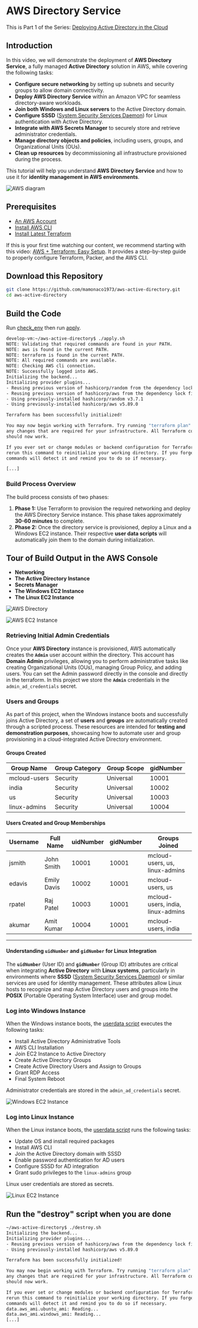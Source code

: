 # AWS Directory Service

This is Part 1 of the Series: [Deploying Active Directory in the Cloud](TBD)

## Introduction

In this video, we will demonstrate the deployment of **AWS Directory Service**, a fully managed **Active Directory** solution in AWS, while covering the following tasks:  

- **Configure secure networking** by setting up subnets and security groups to allow domain connectivity.  
- **Deploy AWS Directory Service** within an Amazon VPC for seamless directory-aware workloads.  
- **Join both Windows and Linux servers** to the Active Directory domain.  
- **Configure SSSD** ([System Security Services Daemon](https://sssd.io/)) for Linux authentication with Active Directory.  
- **Integrate with AWS Secrets Manager** to securely store and retrieve administrator credentials.  
- **Manage directory objects and policies**, including users, groups, and Organizational Units (OUs).   
- **Clean up resources** by decommissioning all infrastructure provisioned during the process.  

This tutorial will help you understand **AWS Directory Service** and how to use it for **identity management in AWS environments**.

![AWS diagram](aws-directory.png)

## Prerequisites

* [An AWS Account](https://aws.amazon.com/console/)
* [Install AWS CLI](https://docs.aws.amazon.com/cli/latest/userguide/getting-started-install.html) 
* [Install Latest Terraform](https://developer.hashicorp.com/terraform/install)

If this is your first time watching our content, we recommend starting with this video: [AWS + Terraform: Easy Setup](https://youtu.be/BCMQo0CB9wk). It provides a step-by-step guide to properly configure Terraform, Packer, and the AWS CLI.

## Download this Repository

```bash
git clone https://github.com/mamonaco1973/aws-active-directory.git
cd aws-active-directory
```

## Build the Code

Run [check_env](check_env.sh) then run [apply](apply.sh).

```bash
develop-vm:~/aws-active-directory$ ./apply.sh
NOTE: Validating that required commands are found in your PATH.
NOTE: aws is found in the current PATH.
NOTE: terraform is found in the current PATH.
NOTE: All required commands are available.
NOTE: Checking AWS cli connection.
NOTE: Successfully logged into AWS.
Initializing the backend...
Initializing provider plugins...
- Reusing previous version of hashicorp/random from the dependency lock file
- Reusing previous version of hashicorp/aws from the dependency lock file
- Using previously-installed hashicorp/random v3.7.1
- Using previously-installed hashicorp/aws v5.89.0

Terraform has been successfully initialized!

You may now begin working with Terraform. Try running "terraform plan" to see
any changes that are required for your infrastructure. All Terraform commands
should now work.

If you ever set or change modules or backend configuration for Terraform,
rerun this command to reinitialize your working directory. If you forget, other
commands will detect it and remind you to do so if necessary.

[...]
```

### Build Process Overview  

The build process consists of two phases:  

1. **Phase 1:** Use Terraform to provision the required networking and deploy the AWS Directory Service instance. This phase takes approximately **30-60 minutes** to complete.  
2. **Phase 2:** Once the directory service is provisioned, deploy a Linux and a Windows EC2 instance. Their respective **user data scripts** will automatically join them to the domain during initialization.  

## Tour of Build Output in the AWS Console

- **Networking**
- **The Active Directory Instance**
- **Secrets Manager**
- **The Windows EC2 Instance**
- **The Linux EC2 Instance**

![AWS Directory](console1.png)

![AWS EC2 Instance](console2.png)

### Retrieving Initial Admin Credentials

Once your **AWS Directory** instance is provisioned, AWS automatically creates the **`Admin`** user account within the directory. This account has **Domain Admin** privileges, allowing you to perform administrative tasks like creating Organizational Units (OUs), managing Group Policy, and adding users. You can set the Admin password directly in the console and directly in the terraform. In this project we store the **`Admin`** credentials in the `admin_ad_credentials` secret.

### Users and Groups

As part of this project, when the Windows instance boots and successfully joins Active Directory, a set of **users** and **groups** are automatically created through a scripted process. These resources are intended for **testing and demonstration purposes**, showcasing how to automate user and group provisioning in a cloud-integrated Active Directory environment.

#### Groups Created

| Group Name    | Group Category | Group Scope | gidNumber |
|----------------|----------------|----------------|------------|
| mcloud-users   | Security       | Universal     | 10001 |
| india          | Security       | Universal     | 10002 |
| us             | Security       | Universal     | 10003 |
| linux-admins   | Security       | Universal     | 10004 |

#### Users Created and Group Memberships

| Username | Full Name   | uidNumber | gidNumber | Groups Joined                    |
|---------|------------|-----------|-----------|----------------------|
| jsmith  | John Smith  | 10001 | 10001 | mcloud-users, us, linux-admins |
| edavis  | Emily Davis | 10002 | 10001 | mcloud-users, us |
| rpatel  | Raj Patel   | 10003 | 10001 | mcloud-users, india, linux-admins |
| akumar  | Amit Kumar  | 10004 | 10001 | mcloud-users, india |

---


#### Understanding `uidNumber` and `gidNumber` for Linux Integration

The **`uidNumber`** (User ID) and **`gidNumber`** (Group ID) attributes are critical when integrating **Active Directory** with **Linux systems**, particularly in environments where **SSSD** ([System Security Services Daemon](https://sssd.io/)) or similar services are used for identity management. These attributes allow Linux hosts to recognize and map Active Directory users and groups into the **POSIX** (Portable Operating System Interface) user and group model.

### Log into Windows Instance  

When the Windows instance boots, the [userdata script](02-servers/scripts/userdata.ps1) executes the following tasks:  

- Install Active Directory Administrative Tools  
- AWS CLI Installation  
- Join EC2 Instance to Active Directory  
- Create Active Directory Groups  
- Create Active Directory Users and Assign to Groups  
- Grant RDP Access  
- Final System Reboot  

Administrator credentials are stored in the `admin_ad_credentials` secret.

![Windows EC2 Instance](windows.png)

### Log into Linux Instance  

When the Linux instance boots, the [userdata script](02-servers/scripts/userdata.sh) runs the following tasks:  

- Update OS and install required packages  
- Install AWS CLI  
- Join the Active Directory domain with SSSD  
- Enable password authentication for AD users  
- Configure SSSD for AD integration  
- Grant sudo privileges to the `linux-admins` group  

Linux user credentials are stored as secrets.

![Linux EC2 Instance](linux.png)

## Run the "destroy" script when you are done

```bash
~/aws-active-directory$ ./destroy.sh
Initializing the backend...
Initializing provider plugins...
- Reusing previous version of hashicorp/aws from the dependency lock file
- Using previously-installed hashicorp/aws v5.89.0

Terraform has been successfully initialized!

You may now begin working with Terraform. Try running "terraform plan" to see
any changes that are required for your infrastructure. All Terraform commands
should now work.

If you ever set or change modules or backend configuration for Terraform,
rerun this command to reinitialize your working directory. If you forget, other
commands will detect it and remind you to do so if necessary.
data.aws_ami.ubuntu_ami: Reading...
data.aws_ami.windows_ami: Reading...
[...]
```


